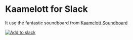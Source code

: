 # Kaamelott for Slack

It use the fantastic soundboard from [Kaamelott Soundboard](https://github.com/2ec0b4/kaamelott-soundboard)

[![Add to slack](https://platform.slack-edge.com/img/add_to_slack.png)](https://slack.com/oauth/authorize?scope=incoming-webhook,commands,bot&client_id=89232678994.1064034348338)
